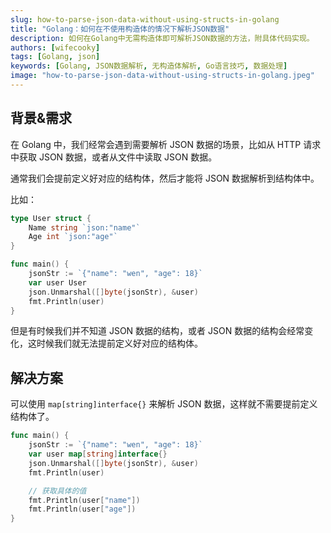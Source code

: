 ```yaml
---
slug: how-to-parse-json-data-without-using-structs-in-golang
title: "Golang：如何在不使用构造体的情况下解析JSON数据"
description: 如何在Golang中无需构造体即可解析JSON数据的方法，附具体代码实现。
authors: [wifecooky]
tags: [Golang, json]
keywords: [Golang, JSON数据解析, 无构造体解析, Go语言技巧, 数据处理]
image: "how-to-parse-json-data-without-using-structs-in-golang.jpeg"
---
```


## 背景&需求

在 Golang 中，我们经常会遇到需要解析 JSON 数据的场景，比如从 HTTP 请求中获取 JSON 数据，或者从文件中读取 JSON 数据。

通常我们会提前定义好对应的结构体，然后才能将 JSON 数据解析到结构体中。

比如：

```go {7-9} showLineNumbers
type User struct {
    Name string `json:"name"`
    Age int `json:"age"`
}

func main() {
    jsonStr := `{"name": "wen", "age": 18}`
    var user User
    json.Unmarshal([]byte(jsonStr), &user)
    fmt.Println(user)
}
```

但是有时候我们并不知道 JSON 数据的结构，或者 JSON 数据的结构会经常变化，这时候我们就无法提前定义好对应的结构体。

## 解决方案

可以使用 `map[string]interface{}` 来解析 JSON 数据，这样就不需要提前定义结构体了。

```go {3-4} showLineNumbers
func main() {
    jsonStr := `{"name": "wen", "age": 18}`
    var user map[string]interface{}
    json.Unmarshal([]byte(jsonStr), &user)
    fmt.Println(user)

    // 获取具体的值
    fmt.Println(user["name"])
    fmt.Println(user["age"])
}
```
